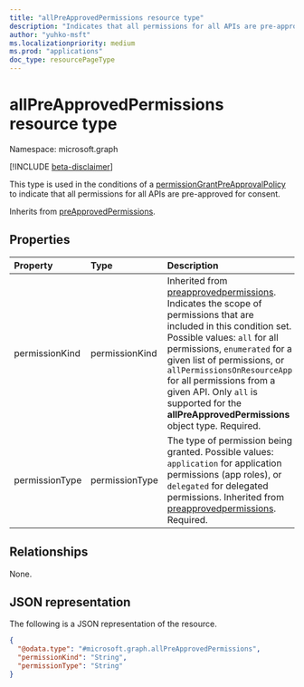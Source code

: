 ```yaml
---
title: "allPreApprovedPermissions resource type"
description: "Indicates that all permissions for all APIs are pre-approved for consent."
author: "yuhko-msft"
ms.localizationpriority: medium
ms.prod: "applications"
doc_type: resourcePageType
---
```


# allPreApprovedPermissions resource type

Namespace: microsoft.graph

[!INCLUDE [beta-disclaimer](../../includes/beta-disclaimer.md)]

This type is used in the conditions of a [permissionGrantPreApprovalPolicy](permissiongrantpreapprovalpolicy.md) to indicate that all permissions for all APIs are pre-approved for consent.

Inherits from [preApprovedPermissions](../resources/preapprovedpermissions.md).

## Properties
|Property|Type|Description|
|:---|:---|:---|
|permissionKind|permissionKind| Inherited from [preapprovedpermissions](../resources/preapprovedpermissions.md). Indicates the scope of permissions that are included in this condition set. Possible values: `all` for all permissions, `enumerated` for a given list of permissions, or `allPermissionsOnResourceApp` for all permissions from a given API. Only `all` is supported for the **allPreApprovedPermissions** object type. Required.|
|permissionType|permissionType| The type of permission being granted. Possible values: `application` for application permissions (app roles), or `delegated` for delegated permissions. Inherited from [preapprovedpermissions](../resources/preapprovedpermissions.md). Required.|

## Relationships
None.

## JSON representation
The following is a JSON representation of the resource.
<!-- {
  "blockType": "resource",
  "@odata.type": "microsoft.graph.allPreApprovedPermissions",
  "baseType": "microsoft.graph.preApprovedPermissions"
}
-->
``` json
{
  "@odata.type": "#microsoft.graph.allPreApprovedPermissions",
  "permissionKind": "String",
  "permissionType": "String"
}
```

